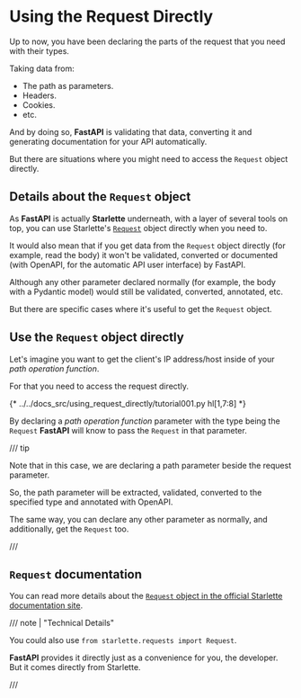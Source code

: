 # Using the Request Directly

Up to now, you have been declaring the parts of the request that you need with their types.

Taking data from:

* The path as parameters.
* Headers.
* Cookies.
* etc.

And by doing so, **FastAPI** is validating that data, converting it and generating documentation for your API automatically.

But there are situations where you might need to access the `Request` object directly.

## Details about the `Request` object

As **FastAPI** is actually **Starlette** underneath, with a layer of several tools on top, you can use Starlette's <a href="https://www.starlette.io/requests/" class="external-link" target="_blank">`Request`</a> object directly when you need to.

It would also mean that if you get data from the `Request` object directly (for example, read the body) it won't be validated, converted or documented (with OpenAPI, for the automatic API user interface) by FastAPI.

Although any other parameter declared normally (for example, the body with a Pydantic model) would still be validated, converted, annotated, etc.

But there are specific cases where it's useful to get the `Request` object.

## Use the `Request` object directly

Let's imagine you want to get the client's IP address/host inside of your *path operation function*.

For that you need to access the request directly.

{* ../../docs_src/using_request_directly/tutorial001.py hl[1,7:8] *}

By declaring a *path operation function* parameter with the type being the `Request` **FastAPI** will know to pass the `Request` in that parameter.

/// tip

Note that in this case, we are declaring a path parameter beside the request parameter.

So, the path parameter will be extracted, validated, converted to the specified type and annotated with OpenAPI.

The same way, you can declare any other parameter as normally, and additionally, get the `Request` too.

///

## `Request` documentation

You can read more details about the <a href="https://www.starlette.io/requests/" class="external-link" target="_blank">`Request` object in the official Starlette documentation site</a>.

/// note | "Technical Details"

You could also use `from starlette.requests import Request`.

**FastAPI** provides it directly just as a convenience for you, the developer. But it comes directly from Starlette.

///
